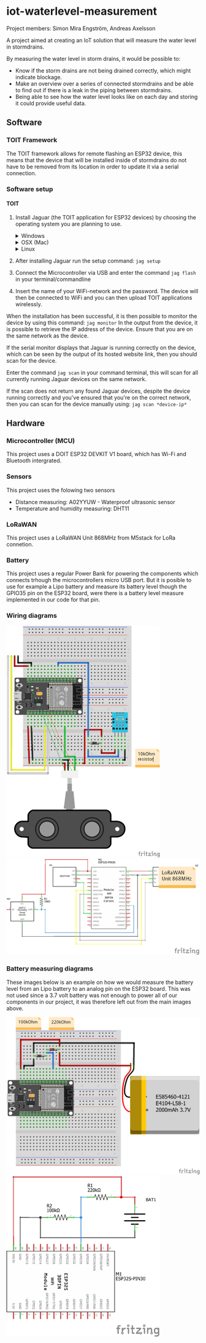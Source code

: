 # iot-waterlevel-measurement

Project members: Simon Mira Engström, Andreas Axelsson

A project aimed at creating an IoT solution that will measure the water level in stormdrains. 

By measuring the water level in storm drains, it would be possible to:

* Know if the storm drains are not being drained correctly, which might indicate blockage.
* Make an overview over a series of connected stormdrains and be able to find out if there is a leak in the piping between stormdrains.
* Being able to see how the water level looks like on each day and storing it could provide useful data.

## Software
### TOIT Framework
The TOIT framework allows for remote flashing an ESP32 device, this means that the device that will be installed inside of stormdrains do not have to be removed from its location in order to update it via a serial connection.

### Software setup
#### TOIT
1. Install Jaguar (the TOIT application for ESP32 devices) by choosing the operating system you are planning to use.
    <details>
      <summary>Windows</summary>
    
      If you are using a Windows operating system, you can download TOIT by running this command: ``winget install --id=Toit.Jaguar -e ``
    </details>

    <details>
      <summary>OSX (Mac)</summary>
    
      If you are using an OSX operating system, you can download TOIT by running this command: ``brew install toitlang/toit/jag``
    </details>

    <details>
      <summary>Linux</summary>
    
      If you are using a Linux operating system, you can download TOIT by running this command: ``yay install jaguar-bin``
    </details>

2. After installing Jaguar run the setup command: ``jag setup``
3. Connect the Microcontroller via USB and enter the command ``jag flash`` in your terminal/commandline
4. Insert the name of your WiFi-network and the password. The device will then be connected to WiFi and you can then upload TOIT applications wirelessly.

When the installation has been successful, it is then possible to monitor the device by using this command: ``jag monitor``
In the output from the device, it is possible to retrieve the IP address of the device. Ensure that you are on the same network as the device.

If the serial monitor displays that Jaguar is running correctly on the device, which can be seen by the output of its hosted website link, then you should scan for the device. 

Enter the command ``jag scan`` in your command terminal, this will scan for all currently running Jaguar devices on the same network. 

If the scan does not return any found Jaguar devices, despite the device running correctly and you've ensured that you're on the correct network, then you can scan for the device manually using: ``jag scan *device-ip*``

## Hardware
### Microcontroller (MCU)
This project uses a DOIT ESP32 DEVKIT V1 board, which has Wi-Fi and Bluetooth intergrated.

### Sensors
This project uses the folowing two sensors
* Distance measuring: A02YYUW - Waterproof ultrasonic sensor
* Temperature and humidity measuring: DHT11

### LoRaWAN
This project uses a LoRaWAN Unit 868MHz from M5stack for LoRa connetion.

### Battery
This project uses a regular Power Bank for powering the components which connects trhough the microcontrollers micro USB port. But it is posible to use for example a Lipo battery and measure its battery level though the GPIO35 pin on the ESP32 board, were there is a battery level measure implemented in our code for that pin.

### Wiring diagrams
<img src="https://github.com/apef/iot-waterlevel-measurement/blob/main/img/Waterlevel_improved_bb.png?raw=true" width="400"> <img src="https://github.com/apef/iot-waterlevel-measurement/blob/main/img/Waterlevel_improved_schem.png?raw=true" width="600">

### Battery measuring diagrams
These images below is an example on how we would measure the battery level from an Lipo battery to an analog pin on the ESP32 board. This was not used since a 3.7 volt battery was not enough to power all of our components in our project, it was therefore left out from the main images above.

<img src="https://github.com/apef/iot-waterlevel-measurement/blob/main/img/batterylevel_bb.png?raw=true" width="600"> <img src="https://github.com/apef/iot-waterlevel-measurement/blob/main/img/batterylevel_schem.png?raw=true" width="400">
